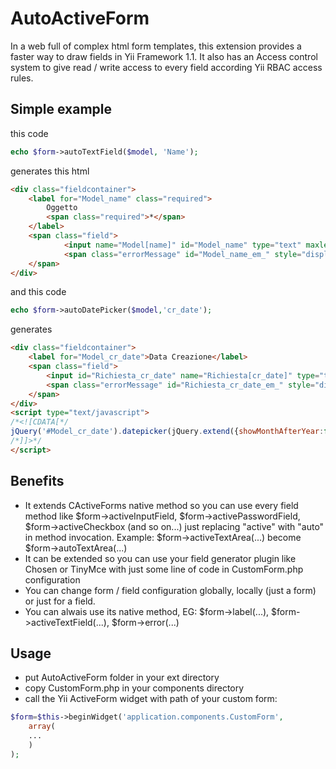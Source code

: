 # AutoActiveForm

In a web full of complex html form templates, this extension provides a faster way to draw fields in Yii Framework 1.1.
It also has an Access control system to give read / write access to every field according Yii RBAC access rules.

## Simple example
this code
```php
echo $form->autoTextField($model, 'Name');
```
generates this html
```html
<div class="fieldcontainer">
    <label for="Model_name" class="required">
        Oggetto 
        <span class="required">*</span>
    </label>
    <span class="field">
    		<input name="Model[name]" id="Model_name" type="text" maxlength="255" value="" />
    		<span class="errorMessage" id="Model_name_em_" style="display:none"></span>
    </span>
</div>
```
and this code
```php
echo $form->autoDatePicker($model,'cr_date');
```
generates
```html
<div class="fieldcontainer">
	<label for="Model_cr_date">Data Creazione</label>
	<span class="field">
		<input id="Richiesta_cr_date" name="Richiesta[cr_date]" type="text" value="05/07/2014" />
		<span class="errorMessage" id="Richiesta_cr_date_em_" style="display:none"></span>
	</span>
</div>
<script type="text/javascript">
/*<![CDATA[*/
jQuery('#Model_cr_date').datepicker(jQuery.extend({showMonthAfterYear:false},jQuery.datepicker.regional['it'],null));
/*]]>*/
</script>
```
## Benefits
+ It extends CActiveForms native method so you can use every field method like $form->activeInputField, $form->activePasswordField, $form->activeCheckbox (and so on...) just replacing "active" with "auto" in method invocation. Example: $form->activeTextArea(...) become $form->autoTextArea(...)
+ It can be extended so you can use your field generator plugin like Chosen or TinyMce with just some line of code in CustomForm.php configuration
+ You can change form / field configuration globally, locally (just a form) or just for a field.
+ You can alwais use its native method, EG: $form->label(...), $form->activeTextField(...), $form->error(...)
## Usage
- put AutoActiveForm folder in your ext directory
- copy CustomForm.php in your components directory
- call the Yii ActiveForm widget with path of your custom form:
```php
$form=$this->beginWidget('application.components.CustomForm',
	array(
	...
	)
);
```